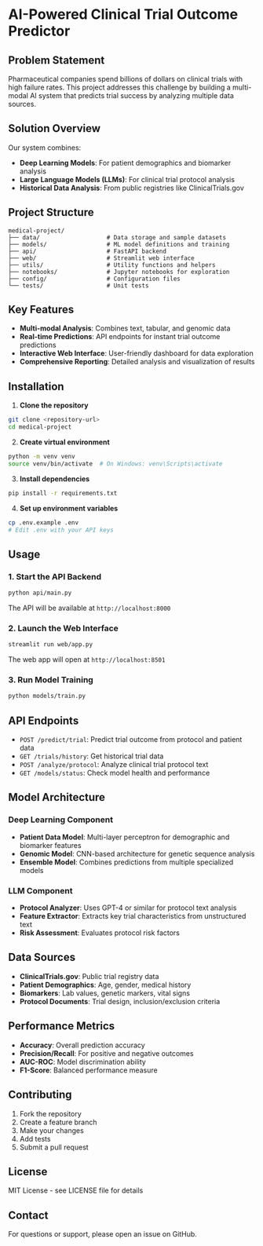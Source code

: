 # AI-Powered Clinical Trial Outcome Predictor

## Problem Statement
Pharmaceutical companies spend billions of dollars on clinical trials with high failure rates. This project addresses this challenge by building a multi-modal AI system that predicts trial success by analyzing multiple data sources.

## Solution Overview
Our system combines:
- **Deep Learning Models**: For patient demographics and biomarker analysis
- **Large Language Models (LLMs)**: For clinical trial protocol analysis
- **Historical Data Analysis**: From public registries like ClinicalTrials.gov

## Project Structure
```
medical-project/
├── data/                   # Data storage and sample datasets
├── models/                 # ML model definitions and training
├── api/                    # FastAPI backend
├── web/                    # Streamlit web interface
├── utils/                  # Utility functions and helpers
├── notebooks/              # Jupyter notebooks for exploration
├── config/                 # Configuration files
└── tests/                  # Unit tests
```

## Key Features
- **Multi-modal Analysis**: Combines text, tabular, and genomic data
- **Real-time Predictions**: API endpoints for instant trial outcome predictions
- **Interactive Web Interface**: User-friendly dashboard for data exploration
- **Comprehensive Reporting**: Detailed analysis and visualization of results

## Installation

1. **Clone the repository**
```bash
git clone <repository-url>
cd medical-project
```

2. **Create virtual environment**
```bash
python -m venv venv
source venv/bin/activate  # On Windows: venv\Scripts\activate
```

3. **Install dependencies**
```bash
pip install -r requirements.txt
```

4. **Set up environment variables**
```bash
cp .env.example .env
# Edit .env with your API keys
```

## Usage

### 1. Start the API Backend
```bash
python api/main.py
```
The API will be available at `http://localhost:8000`

### 2. Launch the Web Interface
```bash
streamlit run web/app.py
```
The web app will open at `http://localhost:8501`

### 3. Run Model Training
```bash
python models/train.py
```

## API Endpoints

- `POST /predict/trial`: Predict trial outcome from protocol and patient data
- `GET /trials/history`: Get historical trial data
- `POST /analyze/protocol`: Analyze clinical trial protocol text
- `GET /models/status`: Check model health and performance

## Model Architecture

### Deep Learning Component
- **Patient Data Model**: Multi-layer perceptron for demographic and biomarker features
- **Genomic Model**: CNN-based architecture for genetic sequence analysis
- **Ensemble Model**: Combines predictions from multiple specialized models

### LLM Component
- **Protocol Analyzer**: Uses GPT-4 or similar for protocol text analysis
- **Feature Extractor**: Extracts key trial characteristics from unstructured text
- **Risk Assessment**: Evaluates protocol risk factors

## Data Sources
- **ClinicalTrials.gov**: Public trial registry data
- **Patient Demographics**: Age, gender, medical history
- **Biomarkers**: Lab values, genetic markers, vital signs
- **Protocol Documents**: Trial design, inclusion/exclusion criteria

## Performance Metrics
- **Accuracy**: Overall prediction accuracy
- **Precision/Recall**: For positive and negative outcomes
- **AUC-ROC**: Model discrimination ability
- **F1-Score**: Balanced performance measure

## Contributing
1. Fork the repository
2. Create a feature branch
3. Make your changes
4. Add tests
5. Submit a pull request

## License
MIT License - see LICENSE file for details

## Contact
For questions or support, please open an issue on GitHub.
